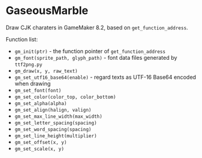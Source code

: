 # GaseousMarble

Draw CJK charaters in GameMaker 8.2, based on `get_function_address`.

Function list:
- `gm_init(ptr)` - the function pointer of `get_function_address`
- `gm_font(sprite_path, glyph_path)` - font data files generated by `ttf2png.py`
- `gm_draw(x, y, raw_text)`
- `gm_set_utf16_base64(enable)` - regard texts as UTF-16 Base64 encoded when drawing
- `gm_set_font(font)`
- `gm_set_color(color_top, color_bottom)`
- `gm_set_alpha(alpha)`
- `gm_set_align(halign, valign)`
- `gm_set_max_line_width(max_width)`
- `gm_set_letter_spacing(spacing)`
- `gm_set_word_spacing(spacing)`
- `gm_set_line_height(multiplier)`
- `gm_set_offset(x, y)`
- `gm_set_scale(x, y)`